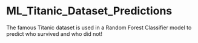 # ML_Titanic_Dataset_Predictions
The famous Titanic dataset is used in a Random Forest Classifier model to predict who survived and who did not! 
